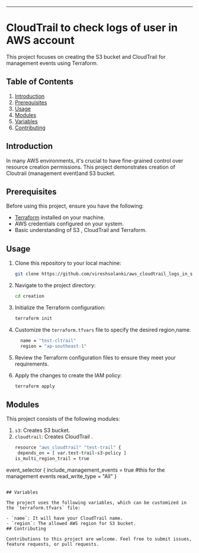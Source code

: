 
---

# CloudTrail to check logs of user in AWS account

This project focuses on creating the S3 bucket and CloudTrail for management events using Terraform.

## Table of Contents

1. [Introduction](#introduction)
2.  [Prerequisites](#prerequisites)
3. [Usage](#usage)
4. [Modules](#modules)
5. [Variables](#variables)
6. [Contributing](#contributing)

## Introduction

In many AWS environments, it's crucial to have fine-grained control over resource creation permissions. This project demonstrates creation of Cloutrail (management event)and S3 bucket. 


## Prerequisites

Before using this project, ensure you have the following:

- [Terraform](https://www.terraform.io/downloads.html) installed on your machine.
- AWS credentials configured on your system.
- Basic understanding of S3 , CloudTrail and Terraform.

## Usage

1. Clone this repository to your local machine:

   ```bash
   git clone https://github.com/vireshsolanki/aws_cloudtrail_logs_in_s3.git
   ```

2. Navigate to the project directory:

   ```bash
   cd creation
   ```

3. Initialize the Terraform configuration:

   ```bash
   terraform init
   ```

4. Customize the `terraform.tfvars` file to specify the desired region,name.
    ``` bash
      name = "test-cltrail"
      region = "ap-southeast-1"

    ```
5. Review the Terraform configuration files to ensure they meet your requirements.

6. Apply the changes to create the IAM policy:

   ```bash
   terraform apply
   ```

## Modules

This project consists of the following modules:

1. `s3`: Creates S3 bucket.
2. `cloudtrail`: Creates CloudTrail .
   ```bash
   resource "aws_cloudtrail" "test-trail" {
    depends_on = [ var.test-trail-s3-policy ]
   is_multi_region_trail = true
  event_selector {
    include_management_events = true #this for the management events
    read_write_type           = "All"
  }

   ```
   
## Variables

The project uses the following variables, which can be customized in the `terraform.tfvars` file:

- `name`: It will have your CloudTrail name.
- `region`: The allowed AWS region for S3 bucket.
## Contributing

Contributions to this project are welcome. Feel free to submit issues, feature requests, or pull requests.
